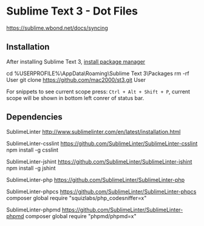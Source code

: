 Sublime Text 3 - Dot Files
==========================

https://sublime.wbond.net/docs/syncing

Installation
------------

After installing Sublime Text 3, [install package manager](https://sublime.wbond.net/installation)

cd %USERPROFILE%\AppData\Roaming\Sublime Text 3\Packages
rm -rf User
git clone https://github.com/mac2000/st3.git User

For snippets to see current scope press: `Ctrl + Alt + Shift + P`, current scope will be shown in bottom left conrer of status bar.


Dependencies
------------

SublimeLinter
http://www.sublimelinter.com/en/latest/installation.html

SublimeLinter-csslint
https://github.com/SublimeLinter/SublimeLinter-csslint
npm install -g csslint

SublimeLinter-jshint
https://github.com/SublimeLinter/SublimeLinter-jshint
npm install -g jshint

SublimeLinter-php
https://github.com/SublimeLinter/SublimeLinter-php

SublimeLinter-phpcs
https://github.com/SublimeLinter/SublimeLinter-phpcs
composer global require "squizlabs/php_codesniffer=x"

SublimeLinter-phpmd
https://github.com/SublimeLinter/SublimeLinter-phpmd
composer global require "phpmd/phpmd=x"
